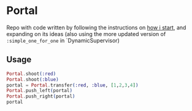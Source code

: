 # Portal

Repo with code written by following the instructions on [how i start](http://howistart.org/posts/elixir/1/), and expanding on its ideas (also using the more updated version of `:simple_one_for_one` in `DynamicSupervisor)


## Usage

```elixir
Portal.shoot(:red)
Portal.shoot(:blue)
portal = Portal.transfer(:red, :blue, [1,2,3,4])
Portal.push_left(portal)
Portal.push_right(portal)
portal
```
